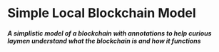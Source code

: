 # Simple Local Blockchain Model
##### A simplistic model of a blockchain with annotations to help curious laymen understand what the blockchain is and how it functions

